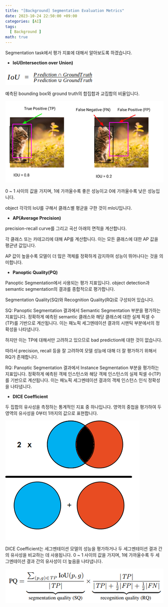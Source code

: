 ```yaml
---
title: "[Background] Segmentation Evaluation Metrics"
date: 2023-10-24 22:50:00 +09:00
categories: [AI]
tags:
  [ Background ]
math: true
---
```


Segmentation task에서 평가 지표에 대해서 알아보도록 하겠습니다.

- **IoU(Intersection over Union)**

![fig1](/assets/img/segmentation_metric/fig1.png)

예측된 bounding box와 ground truth의 합집합과 교집합의 비율입니다.

![fig2](/assets/img/segmentation_metric/fig2.png)

0 ~ 1 사이의 값을 가지며, 1에 가까울수록 좋은 성능이고 0에 가까울수록 낮은 성능입니다.

object 각각의 IoU를 구해서 클래스별 평균을 구한 것이 mIoU입니다.

- **AP(Average Precision)**

precision-recall curve를 그리고 곡선 아래의 면적을 계산합니다.  

각 클래스 또는 카테고리에 대해 AP를 계산합니다. 이는 모든 클래스에 대한 AP 값을 평균낸 값입니다.

AP 값이 높을수록 모델이 더 많은 객체를 정확하게 감지하여 성능이 뛰어나다는 것을 의미합니다.

- **Panoptic Quality(PQ)**

Panoptic Segmentation에서 사용되는 평가 지표입니다. object detection과 semantic segmentation의 결과를 종합적으로 평가합니다.

Segmentation Quality(SQ)와 Recognition Quality(RQ)로 구성되어 있습니다.

SQ: Panoptic Segmentation 결과에서 Semantic Segmentation 부분을 평가하는 지표입니다. 정확하게 예측된 semantic 클래스와 해당 클래스에 대한 실제 픽셀 수(TP)를 기반으로 계산됩니다. 이는 패노픽 세그멘테이션 결과의 시맨틱 부분에서의 정확성을 나타냅니다.

하지만 이는 TP에 대해서만 고려하고 있으므로 bad prediction에 대한 것이 없습니다.

따라서 precision, recall 등을 잘 고려하여 모델 성능에 대해 더 잘 평가하기 위해서 RQ가 존재합니다.

RQ: Panoptic Segmentation 결과에서 Instance Segmentation 부분을 평가하는 지표입니다. 정확하게 예측된 객체 인스턴스와 해당 객체 인스턴스의 실제 픽셀 수(TP)를 기반으로 계산됩니다. 이는 패노픽 세그멘테이션 결과의 객체 인스턴스 인식 정확성을 나타냅니다.

- **DICE Coefficient**

두 집합의 유사성을 측정하는 통계적인 지표 중 하나입니다. 영역의 중첩을 평가하여 두 영역의 유사성을 0부터 1까지의 값으로 표현합니다.

![fig4](/assets/img/segmentation_metric/fig4.png)

DICE Coefficient는 세그멘테이션 모델의 성능을 평가하거나 두 세그멘테이션 결과 간의 유사성을 비교하는 데 사용됩니다. 0 ~ 1 사이의 값을 가지며, 1에 가까울수록 두 세그멘테이션 결과 간의 유사성이 더 높음을 나타냅니다.

![fig3](/assets/img/segmentation_metric/fig3.png)

